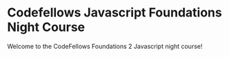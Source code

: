 # Codefellows Javascript Foundations Night Course

Welcome to the CodeFellows Foundations 2 Javascript night course!
